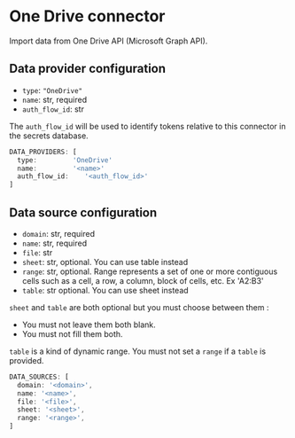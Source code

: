 # One Drive connector

Import data from One Drive API (Microsoft Graph API).

## Data provider configuration

* `type`: `"OneDrive"`
* `name`: str, required
* `auth_flow_id`: str

The `auth_flow_id` will be used to identify tokens relative to this connector in the secrets database.

```javascript
DATA_PROVIDERS: [
  type:         'OneDrive'
  name:         '<name>'
  auth_flow_id:    '<auth_flow_id>'
]
```

## Data source configuration

* `domain`: str, required
* `name`: str, required
* `file`: str
* `sheet`: str, optional. You can use table instead
* `range`: str, optional. Range represents a set of one or more contiguous cells such as a cell, a row, a column, block of cells, etc. Ex 'A2:B3'
* `table`: str optional. You can use sheet instead

`sheet` and `table` are both optional but you must choose between them :
* You must not leave them both blank.
* You must not fill them both.

`table` is a kind of dynamic range. You must not set a `range` if a `table` is provided.

```javascript
DATA_SOURCES: [
  domain: '<domain>',
  name: '<name>',
  file: '<file>',
  sheet: '<sheet>',
  range: '<range>',
]
```
